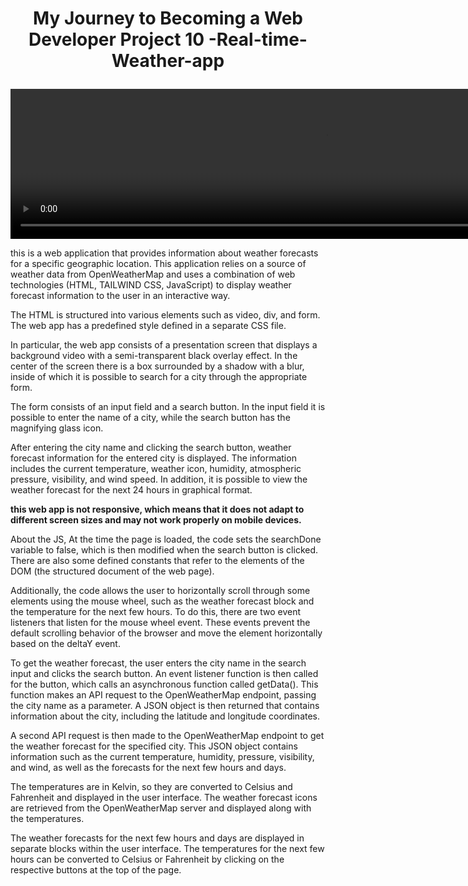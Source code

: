 
# <p align="center">My Journey to Becoming a Web Developer Project 10 -Real-time-Weather-app</p>


<video width="200%" height="240" controls>
  <source src="https://vimeo.com/799979481" type="video/mp4">
</video>
        
  
this is a web application that provides information about weather forecasts for a specific geographic location. This application relies on a source of weather data from OpenWeatherMap and uses a combination of web technologies (HTML, TAILWIND CSS, JavaScript) to display weather forecast information to the user in an interactive way.

The HTML is structured into various elements such as video, div, and form. The web app has a predefined style defined in a separate CSS file.

In particular, the web app consists of a presentation screen that displays a background video with a semi-transparent black overlay effect. In the center of the screen there is a box surrounded by a shadow with a blur, inside of which it is possible to search for a city through the appropriate form.

The form consists of an input field and a search button. In the input field it is possible to enter the name of a city, while the search button has the magnifying glass icon.

After entering the city name and clicking the search button, weather forecast information for the entered city is displayed. The information includes the current temperature, weather icon, humidity, atmospheric pressure, visibility, and wind speed. In addition, it is possible to view the weather forecast for the next 24 hours in graphical format.

**this web app is not responsive, which means that it does not adapt to different screen sizes and may not work properly on mobile devices.**

About the JS, At the time the page is loaded, the code sets the searchDone variable to false, which is then modified when the search button is clicked. There are also some defined constants that refer to the elements of the DOM (the structured document of the web page).

Additionally, the code allows the user to horizontally scroll through some elements using the mouse wheel, such as the weather forecast block and the temperature for the next few hours. To do this, there are two event listeners that listen for the mouse wheel event. These events prevent the default scrolling behavior of the browser and move the element horizontally based on the deltaY event.

To get the weather forecast, the user enters the city name in the search input and clicks the search button. An event listener function is then called for the button, which calls an asynchronous function called getData(). This function makes an API request to the OpenWeatherMap endpoint, passing the city name as a parameter. A JSON object is then returned that contains information about the city, including the latitude and longitude coordinates.

A second API request is then made to the OpenWeatherMap endpoint to get the weather forecast for the specified city. This JSON object contains information such as the current temperature, humidity, pressure, visibility, and wind, as well as the forecasts for the next few hours and days.

The temperatures are in Kelvin, so they are converted to Celsius and Fahrenheit and displayed in the user interface. The weather forecast icons are retrieved from the OpenWeatherMap server and displayed along with the temperatures.

The weather forecasts for the next few hours and days are displayed in separate blocks within the user interface. The temperatures for the next few hours can be converted to Celsius or Fahrenheit by clicking on the respective buttons at the top of the page.
    
